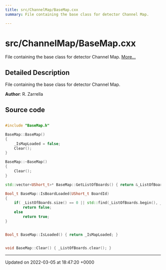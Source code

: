 ```yaml
---
title: src/ChannelMap/BaseMap.cxx
summary: File containing the base class for detector Channel Map. 

---
```


# src/ChannelMap/BaseMap.cxx

File containing the base class for detector Channel Map.  [More...](#detailed-description)

## Detailed Description

File containing the base class for detector Channel Map. 

**Author**: R. Zarrella 



## Source code

```cpp

#include "BaseMap.h"

BaseMap::BaseMap()
{
    _IsMapLoaded = false;
    Clear();
}

BaseMap::~BaseMap()
{
    Clear();
}

std::vector<UShort_t>* BaseMap::GetListOfBoards() { return &_ListOfBoards; }

Bool_t BaseMap::IsBoardLoaded(UShort_t BoardId)
{
    if( _ListOfBoards.size() == 0 || std::find(_ListOfBoards.begin(), _ListOfBoards.end(), BoardId) == _ListOfBoards.end() )
        return false;
    else
        return true;
}


Bool_t BaseMap::IsLoaded() { return _IsMapLoaded; }


void BaseMap::Clear() { _ListOfBoards.clear(); }
```


-------------------------------

Updated on 2022-03-05 at 18:47:20 +0000
